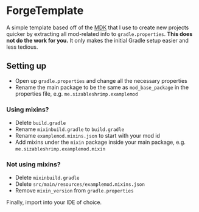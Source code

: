 # ForgeTemplate

A simple template based off of the [MDK](https://github.com/MinecraftForge/MinecraftForge/tree/1.19.x/mdk) that I use to create new projects quicker by extracting all mod-related info to `gradle.properties`.
**This does not do the work for you.** It only makes the initial Gradle setup easier and less tedious.

## Setting up
* Open up `gradle.properties` and change all the necessary properties
* Rename the main package to be the same as `mod_base_package` in the properties file, e.g. `me.sizableshrimp.examplemod`

### Using mixins?
* Delete `build.gradle`
* Rename `mixinbuild.gradle` to `build.gradle`
* Rename `examplemod.mixins.json` to start with your mod id
* Add mixins under the `mixin` package inside your main package, e.g. `me.sizableshrimp.examplemod.mixin`

### Not using mixins?
* Delete `mixinbuild.gradle`
* Delete `src/main/resources/examplemod.mixins.json`
* Remove `mixin_version` from `gradle.properties`

Finally, import into your IDE of choice.